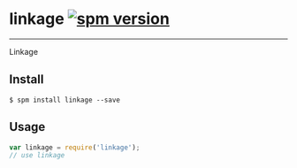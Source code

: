 # linkage [![spm version](http://spmjs.io/badge/linkage)](http://spmjs.io/package/linkage)

---

Linkage

## Install

```
$ spm install linkage --save
```

## Usage

```js
var linkage = require('linkage');
// use linkage
```
